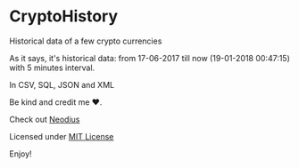 
# CryptoHistory
Historical data of a few crypto currencies

As it says, it's historical data: from 17-06-2017 till now (19-01-2018 00:47:15) with 5 minutes interval.

In CSV, SQL, JSON and XML

Be kind and credit me ❤️.

Check out [Neodius](https://github.com/CityOfZion/Neodius)

Licensed under [MIT License](LICENSE)

Enjoy!